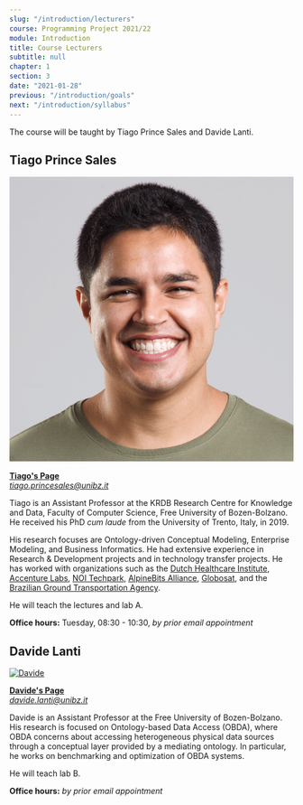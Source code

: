 ```yaml
---
slug: "/introduction/lecturers"
course: Programming Project 2021/22
module: Introduction
title: Course Lecturers
subtitle: null
chapter: 1
section: 3
date: "2021-01-28"
previous: "/introduction/goals"
next: "/introduction/syllabus"
---
```


The course will be taught by Tiago Prince Sales and Davide Lanti.

## Tiago Prince Sales

[![Tiago](../../figures/tiago.png '#width=300px')](https://www.inf.unibz.it/~tpsales/)

**[Tiago's Page](https://www.inf.unibz.it/~tpsales/)**  
*tiago.princesales@unibz.it*

Tiago is an Assistant Professor at the KRDB Research Centre for Knowledge and Data, Faculty of Computer Science, Free University of Bozen-Bolzano. He received his PhD *cum laude* from the University of Trento, Italy, in 2019. 

His research focuses are Ontology-driven Conceptual Modeling, Enterprise Modeling, and Business Informatics. He had extensive experience in Research & Development projects and in technology transfer projects. He has worked with organizations such as the [Dutch Healthcare Institute](https://www.zorginstituutnederland.nl/), [Accenture Labs](https://www.accenture.com/nl-en/about/accenture-labs-index), [NOI Techpark](https://noi.bz.it/en), [AlpineBits Alliance](https://alpinebits.org/), [Globosat](http://canaisglobosat.globo.com/), and the [Brazilian Ground Transportation Agency](https://www.gov.br/antt/). 

He will teach the lectures and lab A.

**Office hours:** Tuesday, 08:30 - 10:30, *by prior email appointment*

## Davide Lanti

[![Davide](https://scholar.googleusercontent.com/citations?view_op=medium_photo&user=U91SlzEAAAAJ&citpid=1 '#width=300px')](https://www.inf.unibz.it/~dlanti/)

**[Davide's Page](https://www.inf.unibz.it/~dlanti/)**  
*davide.lanti@unibz.it*

Davide is an Assistant Professor at the Free University of Bozen-Bolzano. His research is focused on Ontology-based Data Access (OBDA), where OBDA concerns about accessing heterogeneous physical data sources through a conceptual layer provided by a mediating ontology. In particular, he works on benchmarking and optimization of OBDA systems.

He will teach lab B.

**Office hours:** *by prior email appointment*


	
